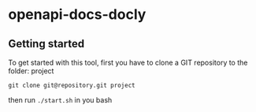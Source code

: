 # openapi-docs-docly

## Getting started
To get started with this tool, first you have to clone a GIT repository to the folder: project
```
git clone git@repository.git project
```

then run `./start.sh` in you bash
